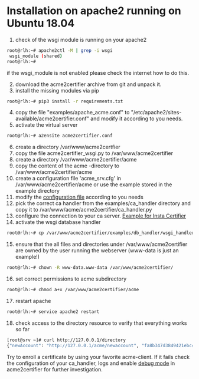 <!-- markdownlint-disable  MD013 MD029 -->
# Installation on apache2 running on Ubuntu 18.04

1. check of the wsgi module is running on your apache2

```bash
root@rlh:~# apache2ctl -M | grep -i wsgi
 wsgi_module (shared)
root@rlh:~#
```

if the wsgi_module is not enabled please check the internet how to do this.

2. download the acme2certifier archive from git and unpack it.
3. install the missing modules via pip

```bash
root@rlh:~# pip3 install -r requirements.txt
```

4. copy the file "examples/apache_acme.conf" to "/etc/apache2/sites-available/acme2certifier.conf" and modify it according to you needs.
5. activate the virtual server

```bash
root@rlh:~# a2ensite acme2certifier.conf
```

6. create a directory /var/www/acme2certfier
7. copy the file acme2certifier_wsgi.py to /var/www/acme2certifier
8. create a directory /var/www/acme2certifier/acme
9. copy the content of the acme -directory to /var/www/acme2certifier/acme
10. create a configuration file 'acme_srv.cfg' in /var/www/acme2certifier/acme or use the example stored in the example directory
11. modify the [configuration file](../docs/acme_srv.md) according to you needs
12. pick the correct ca handler from the examples/ca_handler directory and copy it to /var/www/acme/acme2certifier/ca_handler.py
13. configure the connection to your ca server. [Example for Insta Certifier](../docs/certifier.md)
14. activate the wsgi database handler

```bash
root@rlh:~# cp /var/www/acme2certifier/examples/db_handler/wsgi_handler.py /var/www/acme2certifier/acme/db_handler.py
```

15. ensure that the all files and directories under /var/www/acme2certifier are owned by the user running the webserver (www-data is just an example!)

```bash
root@rlh:~# chown -R www-data.www-data /var/www/acme2certifier/
```

16. set correct permissions to acme subdirectory

```bash
root@rlh:~# chmod a+x /var/www/acme2certifier/acme
```

17. restart apache

```bash
root@rlh:~# service apache2 restart
```

18. check access to the directory resource to verify that everything works so far

```bash
[root@srv ~]# curl http://127.0.0.1/directory
{"newAccount": "http://127.0.0.1/acme/newaccount", "fa8b347d3849421ebc4b234205418805": "https://community.letsencrypt.org/t/adding-random-entries-to-the-directory/33417", "keyChange": "http://127.0.0.1/acme/key-change", "newNonce": "http://127.0.0.1/acme/newnonce", "meta": {"home": "https://github.com/grindsa/acme2certifier", "author": "grindsa <grindelsack@gmail.com>"}, "newOrder": "http://127.0.0.1/acme/neworders", "revokeCert": "http://127.0.0.1/acme/revokecert"}[root@srv ~]#
```

Try to enroll a certificate by using your favorite acme-client. If it fails check the configuration of your ca_handler, logs and enable [debug mode](../docs/acme_srv.md) in acme2certifier for further investigation.

